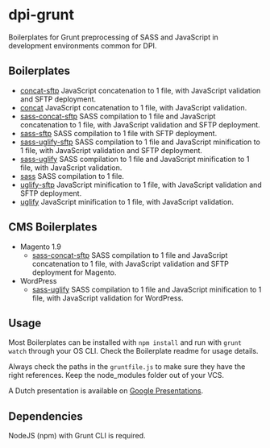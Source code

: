 # dpi-grunt
Boilerplates for Grunt preprocessing of SASS and JavaScript in development environments common for DPI.

## Boilerplates
* [concat-sftp](https://github.com/pimschaaf/dpi-grunt/tree/master/concat-sftp) JavaScript concatenation to 1 file, with JavaScript validation and SFTP deployment.
* [concat](https://github.com/pimschaaf/dpi-grunt/tree/master/concat) JavaScript concatenation to 1 file, with JavaScript validation.
* [sass-concat-sftp](https://github.com/pimschaaf/dpi-grunt/tree/master/sass-concat-sftp) SASS compilation to 1 file and JavaScript concatenation to 1 file, with JavaScript validation and SFTP deployment.
* [sass-sftp](https://github.com/pimschaaf/dpi-grunt/tree/master/sass-sftp) SASS compilation to 1 file with SFTP deployment.
* [sass-uglify-sftp](https://github.com/pimschaaf/dpi-grunt/tree/master/sass-uglify-sftp) SASS compilation to 1 file and JavaScript minification to 1 file, with JavaScript validation and SFTP deployment.
* [sass-uglify](https://github.com/pimschaaf/dpi-grunt/tree/master/sass-uglify) SASS compilation to 1 file and JavaScript minification to 1 file, with JavaScript validation.
* [sass](https://github.com/pimschaaf/dpi-grunt/tree/master/sass) SASS compilation to 1 file.
* [uglify-sftp](https://github.com/pimschaaf/dpi-grunt/tree/master/uglify-sftp) JavaScript minification to 1 file, with JavaScript validation and SFTP deployment.
* [uglify](https://github.com/pimschaaf/dpi-grunt/tree/master/uglify) JavaScript minification to 1 file, with JavaScript validation.

## CMS Boilerplates
* Magento 1.9
    * [sass-concat-sftp](https://github.com/pimschaaf/dpi-grunt/tree/master/magento/sass-concat-sftp) SASS compilation to 1 file and JavaScript concatenation to 1 file, with JavaScript validation and SFTP deployment for Magento.
* WordPress
    * [sass-uglify](https://github.com/pimschaaf/dpi-grunt/tree/master/wordpress/sass-uglify) SASS compilation to 1 file and JavaScript minification to 1 file, with JavaScript validation for WordPress.

## Usage
Most Boilerplates can be installed with `npm install` and run with `grunt watch` through your OS CLI. Check the Boilerplate readme for usage details.

Always check the paths in the `gruntfile.js` to make sure they have the right references. Keep the node_modules folder out of your VCS.

A Dutch presentation is available on [Google Presentations](https://docs.google.com/presentation/d/1q6zZ6TxbxiJOD_T8sQd5M7ohtYqFg-MaAA6oQIRFwtI/pub?start=false&loop=true).

## Dependencies
NodeJS (npm) with Grunt CLI is required.

